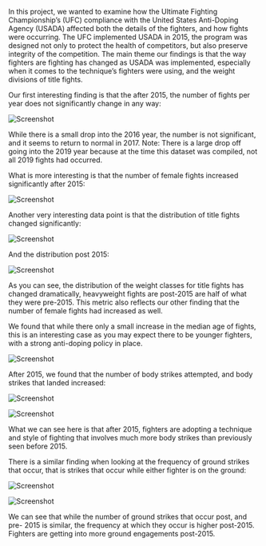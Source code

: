 In this project, we wanted to examine how the Ultimate Fighting Championship’s (UFC)
compliance with the United States Anti-Doping Agency (USADA) affected both the details of the
fighters, and how fights were occurring. The UFC implemented USADA in 2015, the program
was designed not only to protect the health of competitors, but also preserve integrity of the
competition. The main theme our findings is that the way fighters are fighting has changed as
USADA was implemented, especially when it comes to the technique’s fighters were using, and
the weight divisions of title fights.

Our first interesting finding is that the after 2015, the number of fights per year does not
significantly change in any way:

![Screenshot](Picture1.png)


While there is a small drop into the 2016 year, the number is not significant, and it seems to
return to normal in 2017. Note: There is a large drop off going into the 2019 year because at
the time this dataset was compiled, not all 2019 fights had occurred.

What is more interesting is that the number of
female fights increased significantly after 2015:

![Screenshot](Picture2.png)


Another very interesting data point is that the distribution of title fights changed significantly:

![Screenshot](Picture3.png)

And the distribution post 2015:

![Screenshot](Picture4.png)

As you can see, the distribution of the weight classes for title fights has changed dramatically,
heavyweight fights are post-2015 are half of what they were pre-2015. This metric also reflects our
other finding that the number of female fights had increased as well.




We found that while there only a small increase in the median age of fights, this is an
interesting case as you may expect there to be younger fighters, with a strong anti-doping policy in
place.

![Screenshot](Picture5.png)

After 2015, we found that the number of body strikes attempted, and body strikes that landed
increased:

![Screenshot](Picture6.png)

![Screenshot](Picture7.png)

What we can see here is that after 2015, fighters are adopting a technique and style of fighting
that involves much more body strikes than previously seen before 2015.


There is a similar finding when looking at the frequency of ground strikes that occur, that is
strikes that occur while either fighter is on the ground:

![Screenshot](Picture8.png)

![Screenshot](Picture9.png)

We can see that while the number of ground strikes that occur post, and pre- 2015 is similar, the
frequency at which they occur is higher post-2015. Fighters are getting into more ground engagements
post-2015.


